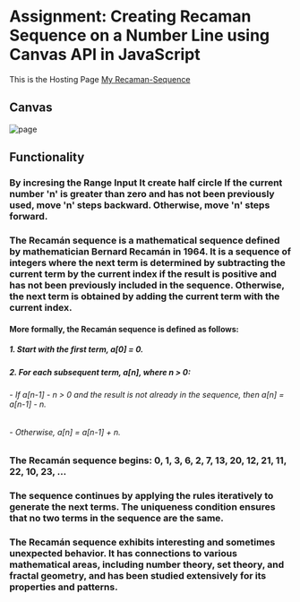 # Assignment: Creating Recaman Sequence on a Number Line using Canvas API in JavaScript

This is the Hosting Page [My Recaman-Sequence](https://64b80fa1dc48e633238ac861--dainty-entremet-900f11.netlify.app/)

## Canvas
![page](https://github.com/sayanghoshofficial/Recaman-Sequence/assets/99132893/5ba695a7-83aa-41ce-9f4b-f204e0fdc6e4)


## Functionality
### By incresing the Range Input It create half circle If the current number 'n' is greater than zero and has not been previously used, move 'n' steps backward. Otherwise, move 'n' steps forward.


### The Recamán sequence is a mathematical sequence defined by mathematician Bernard Recamán in 1964. It is a sequence of integers where the next term is determined by subtracting the current term by the current index if the result is positive and has not been previously included in the sequence. Otherwise, the next term is obtained by adding the current term with the current index.

#### More formally, the Recamán sequence is defined as follows:

##### 1. Start with the first term, a[0] = 0.
##### 2. For each subsequent term, a[n], where n > 0:
######    - If a[n-1] - n > 0 and the result is not already in the sequence, then a[n] = a[n-1] - n.
######  - Otherwise, a[n] = a[n-1] + n.

### The Recamán sequence begins: 0, 1, 3, 6, 2, 7, 13, 20, 12, 21, 11, 22, 10, 23, ...

### The sequence continues by applying the rules iteratively to generate the next terms. The uniqueness condition ensures that no two terms in the sequence are the same.

### The Recamán sequence exhibits interesting and sometimes unexpected behavior. It has connections to various mathematical areas, including number theory, set theory, and fractal geometry, and has been studied extensively for its properties and patterns.

